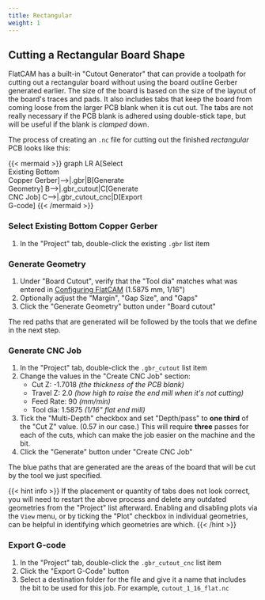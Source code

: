 ```yaml
---
title: Rectangular
weight: 1
---
```


## Cutting a Rectangular Board Shape

FlatCAM has a built-in "Cutout Generator" that can provide a toolpath for cutting out a rectangular board without using the board outline Gerber generated earlier. The size of the board is based on the size of the layout of the board's traces and pads. It also includes tabs that keep the board from coming loose from the larger PCB blank when it is cut out. The tabs are not really necessary if the PCB blank is adhered using double-stick tape, but will be useful if the blank is *clamped* down.

The process of creating an `.nc` file for cutting out the finished *rectangular* PCB looks like this:

{{< mermaid >}}
graph LR
    A[Select<br>Existing Bottom<br>Copper Gerber]-->|.gbr|B[Generate<br>Geometry]
    B-->|.gbr_cutout|C[Generate<br>CNC Job]
    C-->|.gbr_cutout_cnc|D[Export<br>G-code]
{{< /mermaid >}}

### Select Existing Bottom Copper Gerber

1. In the "Project" tab, double-click the existing `.gbr` list item

### Generate Geometry

1. Under "Board Cutout", verify that the "Tool dia" matches what was entered in [Configuring FlatCAM](../../flatcam/configuring) (1.5875 mm, 1/16")
2. Optionally adjust the "Margin", "Gap Size", and "Gaps"
3. Click the "Generate Geometry" button under "Board cutout"

The red paths that are generated will be followed by the tools that we define in the next step.

### Generate CNC Job

1. In the "Project" tab, double-click the `.gbr_cutout` list item
2. Change the values in the "Create CNC Job" section:
   * Cut Z: -1.7018 *(the thickness of the PCB blank)*
   * Travel Z: 2.0 *(how high to raise the end mill when it's not cutting)*
   * Feed Rate: 90 *(mm/min)*
   * Tool dia: 1.5875 *(1/16" flat end mill)*
3. Tick the "Multi-Depth" checkbox and set "Depth/pass" to **one third** of the "Cut Z" value. (0.57 in our case.) This will require **three** passes for each of the cuts, which can make the job easier on the machine and the bit.
4. Click the "Generate" button under "Create CNC Job"

The blue paths that are generated are the areas of the board that will be cut by the tool we just specified.

{{< hint info >}}
If the placement or quantity of tabs does not look correct, you will need to restart the above process and delete any outdated geometries from the "Project" list afterward. Enabling and disabling plots via the `View` menu, or by ticking the "Plot" checkbox in individual geometries, can be helpful in identifying which geometries are which.
{{< /hint >}}

### Export G-code

1. In the "Project" tab, double-click the `.gbr_cutout_cnc` list item
2. Click the "Export G-Code" button
3. Select a destination folder for the file and give it a name that includes the bit to be used for this job. For example, `cutout_1_16_flat.nc`
